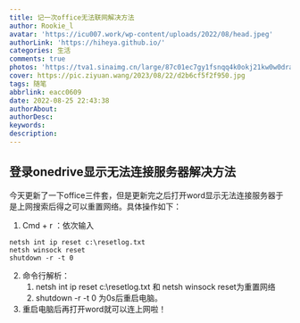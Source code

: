 ```yaml
---
title: 记一次office无法联网解决方法
author: Rookie_l
avatar: 'https://icu007.work/wp-content/uploads/2022/08/head.jpeg'
authorLink: 'https://hiheya.github.io/'
categories: 生活
comments: true
photos: 'https://tva1.sinaimg.cn/large/87c01ec7gy1fsnqq4k0okj21kw0w0dra.jpg'
cover: https://pic.ziyuan.wang/2023/08/22/d2b6cf5f2f950.jpg
tags: 随笔
abbrlink: eacc0609
date: 2022-08-25 22:43:38
authorAbout:
authorDesc:
keywords:
description:
---
```


## 登录onedrive显示无法连接服务器解决方法

今天更新了一下office三件套，但是更新完之后打开word显示无法连接服务器于是上网搜索后得之可以重置网络。具体操作如下：

1. Cmd + r ：依次输入

```shell
netsh int ip reset c:\resetlog.txt
netsh winsock reset
shutdown -r -t 0
```

2. 命令行解析：
   1. netsh int ip reset c:\resetlog.txt 和 netsh winsock reset为重置网络
   2. shutdown -r -t 0 为0s后重启电脑。
3. 重启电脑后再打开word就可以连上网啦！

